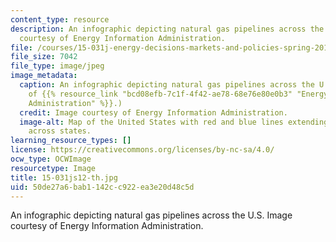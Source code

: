 ```yaml
---
content_type: resource
description: An infographic depicting natural gas pipelines across the U.S. Image
  courtesy of Energy Information Administration.
file: /courses/15-031j-energy-decisions-markets-and-policies-spring-2012/50de27a6bab1142cc922ea3e20d48c5d_15-031js12-th.jpg
file_size: 7042
file_type: image/jpeg
image_metadata:
  caption: An infographic depicting natural gas pipelines across the U.S. (Image courtesy
    of {{% resource_link "bcd08efb-7c1f-4f42-ae78-68e76e80e0b3" "Energy Information
    Administration" %}}.)
  credit: Image courtesy of Energy Information Administration.
  image-alt: Map of the United States with red and blue lines extending within and
    across states.
learning_resource_types: []
license: https://creativecommons.org/licenses/by-nc-sa/4.0/
ocw_type: OCWImage
resourcetype: Image
title: 15-031js12-th.jpg
uid: 50de27a6-bab1-142c-c922-ea3e20d48c5d
---
```

An infographic depicting natural gas pipelines across the U.S. Image courtesy of Energy Information Administration.